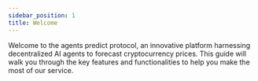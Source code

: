 ```yaml
---
sidebar_position: 1
title: Welcome
---
```


Welcome to the agents predict protocol, an innovative platform harnessing decentralized AI agents to forecast cryptocurrency prices. This guide will walk you through the key features and functionalities to help you make the most of our service.